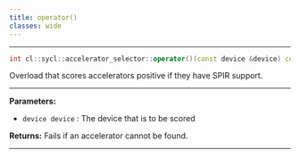```yaml
---
title: operator()
classes: wide
---
```



---

```cpp
int cl::sycl::accelerator_selector::operator()(const device &device) const override
```


Overload that scores accelerators positive if they have SPIR support. 


---
**Parameters:**

 - `device device`
: The device that is to be scored 

**Returns:** Fails if an accelerator cannot be found. 

---
